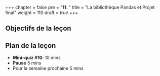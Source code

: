 +++
chapter = false
pre = "<b>11. </b>"
title = "La bibliothèque Pandas et Projet final"
weight = 110
draft = true
+++

## Objectifs de la leçon




## Plan de la leçon

- **Mini-quiz #10**:  10 mins
- **Pause** 5 mins
- Pour la semaine prochaine 5 mins

